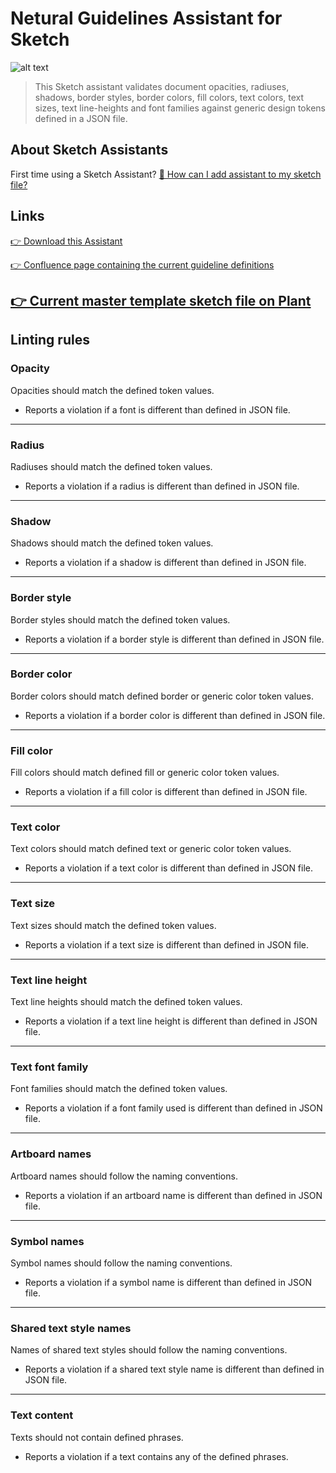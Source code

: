 # Netural Guidelines Assistant for Sketch

![alt text](https://www.netural.com/images/favicon-96x96.png)

> This Sketch assistant validates document opacities, radiuses, shadows, border styles, border
> colors, fill colors, text colors, text sizes, text line-heights and font families against generic
> design tokens defined in a JSON file.

## About Sketch Assistants

First time using a Sketch Assistant?
[🤔 How can I add assistant to my sketch file?](https://www.sketch.com/docs/assistants/#adding-an-assistant-from-a-url-or-file)

## Links

[👉 Download this Assistant](https://registry.npmjs.org/netural-guidelines-assistant/-/netural-guidelines-assistant-1.0.1.tgz)

[👉 Confluence page containing the current guideline definitions](https://netural.atlassian.net/wiki/spaces/UX/pages/1419608224/Sketch+File+Aufbau+-+Guidlines)

## [👉 Current master template sketch file on Plant](https://projects.plantapp.io/p/42589)

## Linting rules

<h3>Opacity</h3>

Opacities should match the defined token values.

- Reports a violation if a font is different than defined in JSON file.

---

<h3>Radius</h3>

Radiuses should match the defined token values.

- Reports a violation if a radius is different than defined in JSON file.

---

<h3>Shadow</h3>

Shadows should match the defined token values.

- Reports a violation if a shadow is different than defined in JSON file.

---

<h3>Border style</h3>

Border styles should match the defined token values.

- Reports a violation if a border style is different than defined in JSON file.

---

<h3>Border color</h3>

Border colors should match defined border or generic color token values.

- Reports a violation if a border color is different than defined in JSON file.

---

<h3>Fill color</h3>

Fill colors should match defined fill or generic color token values.

- Reports a violation if a fill color is different than defined in JSON file.

---

<h3>Text color</h3>

Text colors should match defined text or generic color token values.

- Reports a violation if a text color is different than defined in JSON file.

---

<h3>Text size</h3>

Text sizes should match the defined token values.

- Reports a violation if a text size is different than defined in JSON file.

---

<h3>Text line height</h3>

Text line heights should match the defined token values.

- Reports a violation if a text line height is different than defined in JSON file.

---

<h3>Text font family</h3>

Font families should match the defined token values.

- Reports a violation if a font family used is different than defined in JSON file.

---

<h3>Artboard names</h3>

Artboard names should follow the naming conventions.

- Reports a violation if an artboard name is different than defined in JSON file.

---

<h3>Symbol names</h3>

Symbol names should follow the naming conventions.

- Reports a violation if a symbol name is different than defined in JSON file.

---

<h3>Shared text style names</h3>

Names of shared text styles should follow the naming conventions.

- Reports a violation if a shared text style name is different than defined in JSON file.

---

<h3>Text content</h3>

Texts should not contain defined phrases.

- Reports a violation if a text contains any of the defined phrases.
